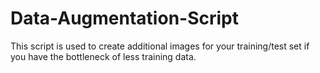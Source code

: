 # Data-Augmentation-Script
This script is used to create additional images for your training/test set if you have the bottleneck of less training data.
